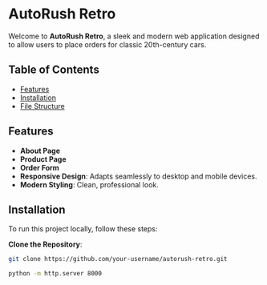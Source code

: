 # AutoRush Retro

Welcome to **AutoRush Retro**, a sleek and modern web application designed to allow users to place orders for classic 20th-century cars. 

## Table of Contents
- [Features](#features)
- [Installation](#installation)
- [File Structure](#file-structure)

## Features
- **About Page**
- **Product Page**
- **Order Form**
- **Responsive Design**: Adapts seamlessly to desktop and mobile devices.
- **Modern Styling**: Clean, professional look.

## Installation
To run this project locally, follow these steps:

**Clone the Repository**:
   ```bash
   git clone https://github.com/your-username/autorush-retro.git

   python -m http.server 8000
